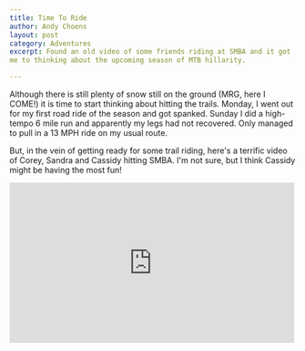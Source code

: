 ```yaml
---
title: Time To Ride
author: Andy Choens
layout: post
category: Adventures
excerpt: Found an old video of some friends riding at SMBA and it got
me to thinking about the upcoming season of MTB hillarity.

---
```


Although there is still plenty of snow still on the ground (MRG, here
I COME!) it is time to start thinking about hitting the
trails. Monday, I went out for my first road ride of the season and
got spanked. Sunday I did a high-tempo 6 mile run and apparently my
legs had not recovered. Only managed to pull in a 13 MPH ride on my
usual route.

But, in the vein of getting ready for some trail riding, here's a
terrific video of Corey, Sandra and Cassidy hitting SMBA. I'm not
sure, but I think Cassidy might be having the most fun!
    
<iframe width='500' height='281' src='http://www.pinkbike.com/v/embed/383532/?colors=c80000' allowfullscreen frameborder='0'>
</iframe>
